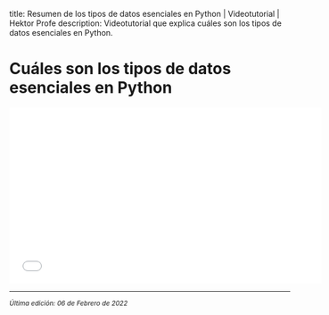 title: Resumen de los tipos de datos esenciales en Python | Videotutorial | Hektor Profe
description: Videotutorial que explica cuáles son los tipos de datos esenciales en Python.

# Cuáles son los tipos de datos esenciales en Python

<div class='embed-container'><iframe width="560" height="315" src="/docs/cdn/videoteca/2022/005.mp4" title="Video player" frameborder="0" allow="accelerometer; autoplay; clipboard-write; encrypted-media; gyroscope; picture-in-picture" allowfullscreen></iframe></div>

___
<small class="edited"><i>Última edición: 06 de Febrero de 2022</i></small>